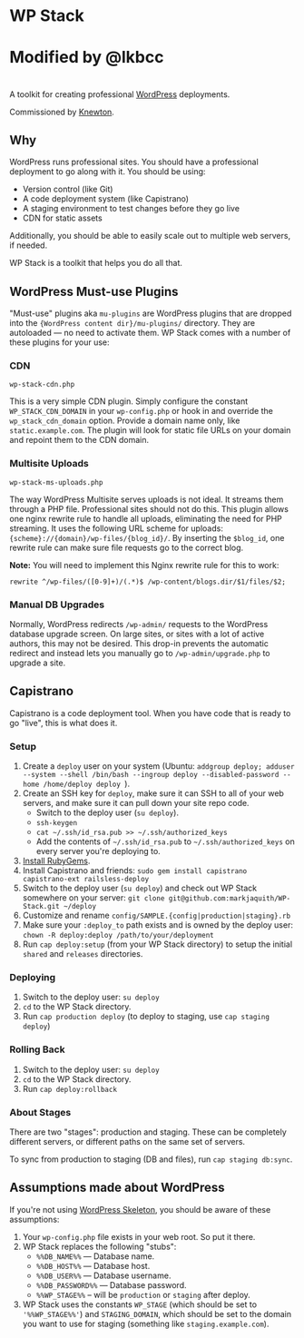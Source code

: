 # WP Stack
# Modified by @lkbcc
#

A toolkit for creating professional [WordPress][wp] deployments.

Commissioned by [Knewton](http://www.knewton.com/).

[wp]: http://wordpress.org/

## Why
WordPress runs professional sites. You should have a professional deployment to go along with it. You should be using:

* Version control (like Git)
* A code deployment system (like Capistrano)
* A staging environment to test changes before they go live
* CDN for static assets

Additionally, you should be able to easily scale out to multiple web servers, if needed.

WP Stack is a toolkit that helps you do all that.

## WordPress Must-use Plugins

"Must-use" plugins aka `mu-plugins` are WordPress plugins that are dropped into the `{WordPress content dir}/mu-plugins/` directory. They are autoloaded — no need to activate them. WP Stack comes with a number of these plugins for your use:

### CDN

`wp-stack-cdn.php`

This is a very simple CDN plugin. Simply configure the constant `WP_STACK_CDN_DOMAIN` in your `wp-config.php` or hook in and override the `wp_stack_cdn_domain` option. Provide a domain name only, like `static.example.com`. The plugin will look for static file URLs on your domain and repoint them to the CDN domain.

### Multisite Uploads

`wp-stack-ms-uploads.php`

The way WordPress Multisite serves uploads is not ideal. It streams them through a PHP file. Professional sites should not do this. This plugin allows one nginx rewrite rule to handle all uploads, eliminating the need for PHP streaming. It uses the following URL scheme for uploads: `{scheme}://{domain}/wp-files/{blog_id}/`. By inserting the `$blog_id`, one rewrite rule can make sure file requests go to the correct blog.

**Note:** You will need to implement this Nginx rewrite rule for this to work:

`rewrite ^/wp-files/([0-9]+)/(.*)$ /wp-content/blogs.dir/$1/files/$2;`

### Manual DB Upgrades

Normally, WordPress redirects `/wp-admin/` requests to the WordPress database upgrade screen. On large sites, or sites with a lot of active authors, this may not be desired. This drop-in prevents the automatic redirect and instead lets you manually go to `/wp-admin/upgrade.php` to upgrade a site.

## Capistrano

Capistrano is a code deployment tool. When you have code that is ready to go "live", this is what does it.

### Setup

1. Create a `deploy` user on your system (Ubuntu: `addgroup deploy; adduser --system --shell /bin/bash --ingroup deploy --disabled-password --home /home/deploy deploy
`).
2. Create an SSH key for `deploy`, make sure it can SSH to all of your web servers, and make sure it can pull down your site repo code.
	* Switch to the deploy user (`su deploy`).
	* `ssh-keygen`
	* `cat ~/.ssh/id_rsa.pub >> ~/.ssh/authorized_keys`
	* Add the contents of `~/.ssh/id_rsa.pub` to `~/.ssh/authorized_keys` on every server you're deploying to.
3. [Install RubyGems][rubygems].
4. Install Capistrano and friends: `sudo gem install capistrano capistrano-ext railsless-deploy`
5. Switch to the deploy user (`su deploy`) and check out WP Stack somewhere on your server: `git clone git@github.com:markjaquith/WP-Stack.git ~/deploy`
6. Customize and rename `config/SAMPLE.{config|production|staging}.rb`
7. Make sure your `:deploy_to` path exists and is owned by the deploy user: `chown -R deploy:deploy /path/to/your/deployment`
8. Run `cap deploy:setup` (from your WP Stack directory) to setup the initial `shared` and `releases` directories.

[rubygems]: http://rubygems.org/pages/download

### Deploying

1. Switch to the deploy user: `su deploy`
2. `cd` to the WP Stack directory.
3. Run `cap production deploy` (to deploy to staging, use `cap staging deploy`)

### Rolling Back

1. Switch to the deploy user: `su deploy`
2. `cd` to the WP Stack directory.
3. Run `cap deploy:rollback`

### About Stages

There are two "stages": production and staging. These can be completely different servers, or different paths on the same set of servers.

To sync from production to staging (DB and files), run `cap staging db:sync`.

## Assumptions made about WordPress

If you're not using [WordPress Skeleton](https://github.com/markjaquith/WordPress-Skeleton), you should be aware of these assumptions:

1. Your `wp-config.php` file exists in your web root. So put it there.
2. WP Stack replaces the following "stubs":
	* `%%DB_NAME%%` — Database name.
	* `%%DB_HOST%%` — Database host.
	* `%%DB_USER%%` — Database username.
	* `%%DB_PASSWORD%%` — Database password.
	* `%%WP_STAGE%%` – will be `production` or `staging` after deploy.
3. WP Stack uses the constants `WP_STAGE` (which should be set to `'%%WP_STAGE%%'`) and `STAGING_DOMAIN`, which should be set to the domain you want to use for staging (something like `staging.example.com`).
